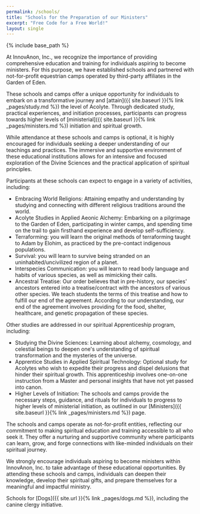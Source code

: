 ```yaml
---
permalink: /schools/
title: "Schools for the Preparation of our Ministers"
excerpt: "Free Code for a Free World!"
layout: single
---
```


{% include base_path %}

At InnovAnon, Inc., we recognize the importance of providing comprehensive education and training for individuals aspiring to become ministers. For this purpose, we have established schools and partnered with not-for-profit equestrian camps operated by third-party affiliates in the Garden of Eden.

These schools and camps offer a unique opportunity for individuals to embark on a transformative journey and [attain]({{ site.baseurl }}{% link _pages/study.md %}) the level of Acolyte. Through dedicated study, practical experiences, and initiation processes, participants can progress towards higher levels of [ministerial]({{ site.baseurl }}{% link _pages/ministers.md %}) initiation and spiritual growth.

While attendance at these schools and camps is optional, it is highly encouraged for individuals seeking a deeper understanding of our teachings and practices. The immersive and supportive environment of these educational institutions allows for an intensive and focused exploration of the Divine Sciences and the practical application of spiritual principles.

Participants at these schools can expect to engage in a variety of activities, including:

- Embracing World Religions: Attaining empathy and understanding by studying and connecting with different religious traditions around the world.
- Acolyte Studies in Applied Aeonic Alchemy: Embarking on a pilgrimage to the Garden of Eden, participating in winter camps, and spending time on the trail to gain firsthand experience and develop self-sufficiency.
- Terraforming: you will learn the original methods of terraforming taught to Adam by Elohim, as practiced by the pre-contact indigenous populations.
- Survival: you will learn to survive being stranded on an uninhabited/uncivilized region of a planet.
- Interspecies Communication: you will learn to read body language and habits of various species, as well as mimicking their calls.
- Ancestral Treatise: Our order believes that in pre-history, our species' ancestors entered into a treatise/contract with the ancestors of various other species. We teach students the terms of this treatise and how to fulfill our end of the agreement. According to our understanding, our end of the agreement involves providing for the food, shelter, healthcare, and genetic propagation of these species.

Other studies are addressed in our spiritual Apprenticeship program, including:

- Studying the Divine Sciences: Learning about alchemy, cosmology, and celestial beings to deepen one's understanding of spiritual transformation and the mysteries of the universe.
- Apprentice Studies in Applied Spiritual Technology: Optional study for Acolytes who wish to expedite their progress and dispel delusions that hinder their spiritual growth. This apprenticeship involves one-on-one instruction from a Master and personal insights that have not yet passed into canon.
- Higher Levels of Initiation: The schools and camps provide the necessary steps, guidance, and rituals for individuals to progress to higher levels of ministerial initiation, as outlined in our [Ministers]({{ site.baseurl }}{% link _pages/ministers.md %}) page.

The schools and camps operate as not-for-profit entities, reflecting our commitment to making spiritual education and training accessible to all who seek it. They offer a nurturing and supportive community where participants can learn, grow, and forge connections with like-minded individuals on their spiritual journey.

We strongly encourage individuals aspiring to become ministers within InnovAnon, Inc. to take advantage of these educational opportunities. By attending these schools and camps, individuals can deepen their knowledge, develop their spiritual gifts, and prepare themselves for a meaningful and impactful ministry.

Schools for [Dogs]({{ site.url }}{% link _pages/dogs.md %}), including the canine clergy initiative.
